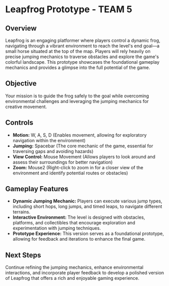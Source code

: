 # Leapfrog Prototype - TEAM 5

## Overview
Leapfrog is an engaging platformer where players control a dynamic frog, navigating through a vibrant environment to reach the level's end goal—a small horse situated at the top of the map. Players will rely heavily on precise jumping mechanics to traverse obstacles and explore the game's colorful landscape. This prototype showcases the foundational gameplay mechanics and provides a glimpse into the full potential of the game.

## Objective
Your mission is to guide the frog safely to the goal while overcoming environmental challenges and leveraging the jumping mechanics for creative movement.

## Controls
- **Motion:** W, A, S, D (Enables movement, allowing for exploratory navigation within the environment)
- **Jumping:** Spacebar (The core mechanic of the game, essential for traversing gaps and avoiding hazards)
- **View Control:** Mouse Movement (Allows players to look around and assess their surroundings for better navigation)
- **Zoom:** Mouse2 (Right-click to zoom in for a closer view of the environment and identify potential routes or obstacles)

## Gameplay Features
- **Dynamic Jumping Mechanic:** Players can execute various jump types, including short hops, long jumps, and timed leaps, to navigate different terrains.
- **Interactive Environment:** The level is designed with obstacles, platforms, and collectibles that encourage exploration and experimentation with jumping techniques.
- **Prototype Experience:** This version serves as a foundational prototype, allowing for feedback and iterations to enhance the final game.

## Next Steps
Continue refining the jumping mechanics, enhance environmental interactions, and incorporate player feedback to develop a polished version of Leapfrog that offers a rich and enjoyable gaming experience.
